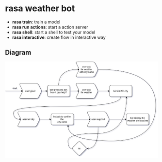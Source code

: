 # rasa weather bot

- **rasa train**: train a model
- **rasa run actions**: start a action server
- **rasa shell**: start a shell to test your model
- **rasa interactive**: create flow in interactive way

## Diagram
![flow](./weatherbot.png)
